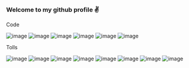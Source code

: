 ### Welcome to my github profile ✌

Code

![image](https://user-images.githubusercontent.com/98023374/207540505-107304d4-cf24-441a-9416-deaceffe9c20.png)
![image](https://user-images.githubusercontent.com/98023374/207540675-9fc89fe3-768d-4da6-8d78-08ffe6c690cf.png)
![image](https://user-images.githubusercontent.com/98023374/207540704-8a54fd7b-6d53-4da1-8f3a-1dbd67f0dc9f.png)
![image](https://user-images.githubusercontent.com/98023374/207540744-9ea54e26-3ab9-441e-8098-95afbc7c1a6c.png)
![image](https://user-images.githubusercontent.com/98023374/207540778-ec11747b-94d3-4743-a0c8-ea0b85dd4b19.png)
![image](https://user-images.githubusercontent.com/98023374/207540795-9a597d3a-7ffb-4674-a156-883acf234acf.png)

Tolls

![image](https://user-images.githubusercontent.com/98023374/207541153-75e2b7e2-cb90-4fd9-b84b-92fadccc28b1.png)
![image](https://user-images.githubusercontent.com/98023374/207541164-0e19b39b-8a47-4a56-8b46-34451876eb96.png)
![image](https://user-images.githubusercontent.com/98023374/207541183-c6dc0220-c573-4caa-99ba-3dd71071c24f.png)
![image](https://user-images.githubusercontent.com/98023374/207541190-8384db86-2ebf-402e-a217-d9c33eb073d6.png)
![image](https://user-images.githubusercontent.com/98023374/207541221-3f518d32-99bf-4f26-bca4-2f8b5aececb3.png)
![image](https://user-images.githubusercontent.com/98023374/207541261-6905cd31-b534-41f6-a1fa-263dadb197dd.png)
![image](https://user-images.githubusercontent.com/98023374/207541267-cb7b3947-855e-4954-8282-9c13b9098296.png)
![image](https://user-images.githubusercontent.com/98023374/207541287-179f4d77-b4e5-4999-a421-7e6e717a29ed.png)
